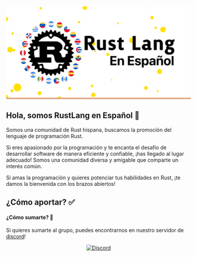 <p align="center">
  <img src="./profile/horizontal-logo.png" alt="logo" width="600"/>
</p>

## Hola, somos RustLang en Español 👋

Somos una comunidad de Rust hispana, buscamos la promoción del lenguaje de programación Rust.

Si eres apasionado por la programación y te encanta el desafío de desarrollar software de manera eficiente y confiable, ¡has llegado al lugar adecuado! Somos una comunidad diversa y amigable que comparte un interés común.

Si amas la programación y quieres potenciar tus habilidades en Rust, ¡te damos la bienvenida con los brazos abiertos!

## ¿Cómo aportar? :white_check_mark:

#### ¿Cómo sumarte? 📖

Si quieres sumarte al grupo, puedes encontrarnos en nuestro servidor de [discord](https://discord.gg/4ng5HgmaMg)!

<div align="center">

[![Discord](https://img.shields.io/discord/778674594856960012?color=blue&label=discord&logo=discord)](https://discord.gg/4ng5HgmaMg)

</div>
